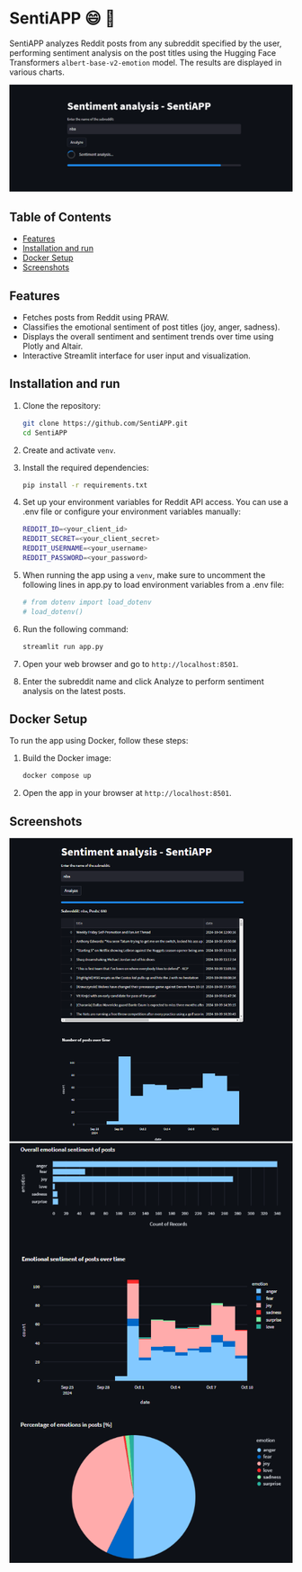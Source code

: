 # SentiAPP 😄 🤖

SentiAPP analyzes Reddit posts from any subreddit specified by the user, performing sentiment analysis on the post titles using the Hugging Face Transformers `albert-base-v2-emotion` model. The results are displayed in various charts.

![screenshot](images/image.png)

## Table of Contents
- [Features](#features)
- [Installation and run](#installation-and-run)
- [Docker Setup](#docker-setup)
- [Screenshots](#screenshots)

## Features 
- Fetches posts from Reddit using PRAW.
- Classifies the emotional sentiment of post titles (joy, anger, sadness).
- Displays the overall sentiment and sentiment trends over time using Plotly and Altair.
- Interactive Streamlit interface for user input and visualization.

## Installation and run

1. Clone the repository:
   ```bash
   git clone https://github.com/SentiAPP.git
   cd SentiAPP
   ```
2. Create and activate ``venv``.
3. Install the required dependencies:
    ```bash
    pip install -r requirements.txt
    ```
4. Set up your environment variables for Reddit API access. You can use a .env file or configure your environment variables manually:
    ```bash
    REDDIT_ID=<your_client_id>
    REDDIT_SECRET=<your_client_secret>
    REDDIT_USERNAME=<your_username>
    REDDIT_PASSWORD=<your_password>
    ```
5. When running the app using a ```venv```, make sure to uncomment the following lines in app.py to load environment variables from a .env file:
    ```bash
    # from dotenv import load_dotenv
    # load_dotenv()
    ```
6. Run the following command:
    ```bash
    streamlit run app.py
    ```
7. Open your web browser and go to ```http://localhost:8501```.

8. Enter the subreddit name and click Analyze to perform sentiment analysis on the latest posts.

## Docker Setup

To run the app using Docker, follow these steps:
1. Build the Docker image:
    ```bash
    docker compose up
    ```
2. Open the app in your browser at ```http://localhost:8501```.

## Screenshots

![screenshot](images/image3.png)
![screenshot](images/image2.png)
